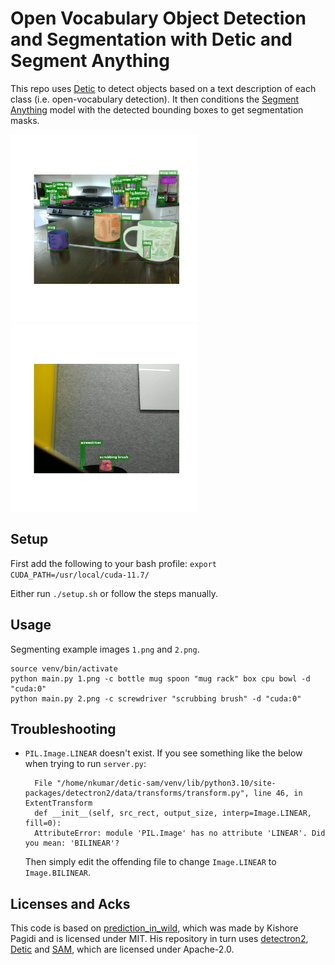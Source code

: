 # Open Vocabulary Object Detection and Segmentation with Detic and Segment Anything

This repo uses [Detic](https://github.com/facebookresearch/Detic) to detect objects based on a text description of each class (i.e. open-vocabulary detection). It then conditions the [Segment Anything](https://github.com/facebookresearch/segment-anything) model with the detected bounding boxes to get segmentation masks.

<p float="left">
  <img src="examples/1_segm.png"  width="300">
  <img src="examples/2_segm.png"  width="300">
</p>

## Setup

First add the following to your bash profile:
`export CUDA_PATH=/usr/local/cuda-11.7/`

Either run `./setup.sh` or follow the steps manually.

## Usage

Segmenting example images `1.png` and `2.png`.
```
source venv/bin/activate
python main.py 1.png -c bottle mug spoon "mug rack" box cpu bowl -d "cuda:0"
python main.py 2.png -c screwdriver "scrubbing brush" -d "cuda:0"
```

## Troubleshooting
- `PIL.Image.LINEAR` doesn't exist.
  If you see something like the below when trying to run `server.py`:
  ```
    File "/home/nkumar/detic-sam/venv/lib/python3.10/site-packages/detectron2/data/transforms/transform.py", line 46, in ExtentTransform
    def __init__(self, src_rect, output_size, interp=Image.LINEAR, fill=0):
    AttributeError: module 'PIL.Image' has no attribute 'LINEAR'. Did you mean: 'BILINEAR'?
  ```
  Then simply edit the offending file to change `Image.LINEAR` to `Image.BILINEAR`.

## Licenses and Acks

This code is based on [prediction_in_wild](https://github.com/pagidik/prediction_in_wild), which was made by Kishore Pagidi and is licensed under MIT.
His repository in turn uses [detectron2](https://github.com/facebookresearch/detectron2), [Detic](https://github.com/facebookresearch/Detic) and [SAM](https://github.com/facebookresearch/segment-anything), which are licensed under Apache-2.0.
